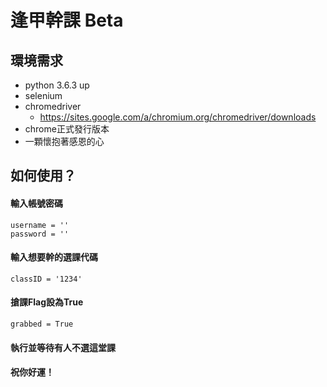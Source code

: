 逢甲幹課 Beta
===========================


## 環境需求
* python 3.6.3 up
* selenium
* chromedriver
	* https://sites.google.com/a/chromium.org/chromedriver/downloads
* chrome正式發行版本
* 一顆懷抱著感恩的心

## 如何使用？
#### 輸入帳號密碼
	username = ''
    password = ''
#### 輸入想要幹的選課代碼
	classID = '1234'
#### 搶課Flag設為True
	grabbed = True
#### 執行並等待有人不選這堂課
#### 祝你好運！
